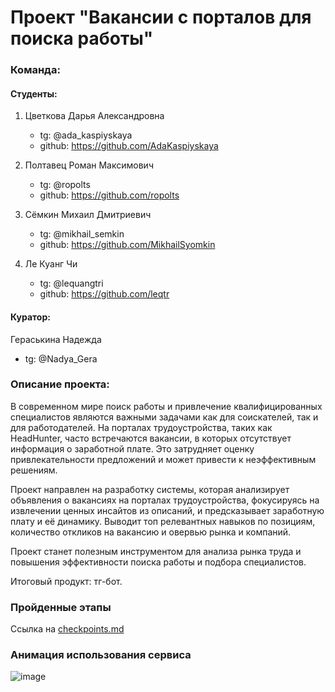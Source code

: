 # Проект "Вакансии с порталов для поиска работы"

### Команда:

#### Студенты:

1. Цветкова Дарья Александровна
    - tg: @ada_kaspiyskaya
    - github: https://github.com/AdaKaspiyskaya

2. Полтавец Роман Максимович
    - tg: @ropolts
    - github: https://github.com/ropolts

3. Сёмкин Михаил Дмитриевич
    - tg: @mikhail_semkin
    - github: https://github.com/MikhailSyomkin

4. Ле Куанг Чи
    - tg: @lequangtri
    - github: https://github.com/leqtr

#### Куратор:

Гераськина Надежда

- tg: @Nadya_Gera
    
### Описание проекта:

В современном мире поиск работы и привлечение квалифицированных специалистов являются важными задачами как для соискателей, так и для работодателей. На порталах трудоустройства, таких как HeadHunter, часто встречаются вакансии, в которых отсутствует информация о заработной плате. Это затрудняет оценку привлекательности предложений и может привести к неэффективным решениям. 

Проект направлен на разработку системы, которая анализирует объявления о вакансиях на порталах трудоустройства, фокусируясь на извлечении ценных инсайтов из описаний, и предсказывает заработную плату и её динамику. Выводит топ релевантных навыков по позициям, количество откликов на вакансию и овервью рынка и компаний. 

Проект станет полезным инструментом для анализа рынка труда и повышения эффективности поиска работы и подбора специалистов.

Итоговый продукт: тг-бот. 

### Пройденные этапы

Ссылка на [checkpoints.md](https://github.com/Job-market-team-AI2024/job_market_project/blob/main/checkpoint.md)

### Анимация использования сервиса

![image](https://github.com/user-attachments/assets/ce3d2120-76b0-4191-9438-68661f626dbe)


